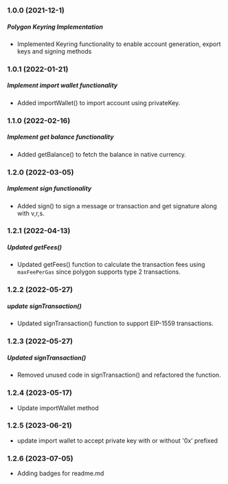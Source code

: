 ### 1.0.0 (2021-12-1)

##### Polygon Keyring Implementation

- Implemented Keyring functionality to enable account generation, export keys and signing methods

### 1.0.1 (2022-01-21)

##### Implement import wallet functionality

- Added importWallet() to import account using privateKey.

### 1.1.0 (2022-02-16)

##### Implement get balance functionality

- Added getBalance() to fetch the balance in native currency.

### 1.2.0 (2022-03-05)

##### Implement sign functionality

- Added sign() to sign a message or transaction and get signature along with v,r,s.

### 1.2.1 (2022-04-13)

##### Updated getFees()

- Updated getFees() function to calculate the transaction fees using `maxFeePerGas` since polygon supports type 2 transactions.

### 1.2.2 (2022-05-27)

##### update signTransaction()

- Updated signTransaction() function to support EIP-1559 transactions.

### 1.2.3 (2022-05-27)

##### Updated signTransaction()

- Removed unused code in signTransaction() and refactored the function.

### 1.2.4 (2023-05-17)

- Update importWallet method

### 1.2.5 (2023-06-21)

- update import wallet to accept private key with or without '0x’ prefixed

### 1.2.6 (2023-07-05)

- Adding badges for readme.md